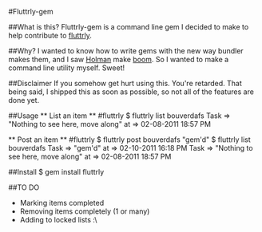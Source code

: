 #Fluttrly-gem

##What is this?
Fluttrly-gem is a command line gem I decided to make to help contribute to
[fluttrly](http://github.com/excid3/fluttrly).


##Why?
I wanted to know how to write gems with the new way bundler makes them, and I saw
[Holman](http://github.com/holman) make [boom](http://github.com/holman/boom). So I wanted to make a
command line utility myself. Sweet!


##Disclaimer
If you somehow get hurt using this. You're retarded. That being said, I shipped this as soon as possible,
so not all of the features are done yet.


##Usage
** List an item **
    #fluttrly <command> <list>
    $ fluttrly list bouverdafs
    Task => "Nothing to see here, move along" at => 02-08-2011 18:57 PM 

** Post an item **
    #fluttrly <command> <list> <message>
    $ fluttrly post bouverdafs "gem'd"
    $ fluttrly list bouverdafs
    Task => "gem'd" at => 02-10-2011 16:18 PM 
    Task => "Nothing to see here, move along" at => 02-08-2011 18:57 PM 
    

    
##Install 
    $ gem install fluttrly

##TO DO
* Marking items completed
* Removing items completely (1 or many)
* Adding to locked lists :\


